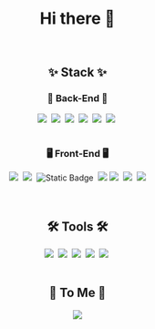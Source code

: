 <h1 align="center">Hi there 👋</h1>

<br>

<h2 align="center">✨ Stack ✨</h2>
<h3 align="center">💾 Back-End 💾</h3>
<div align="center">
  <img src="https://img.shields.io/badge/java-007396?style=for-the-badge&logo=java&logoColor=white">&nbsp 
  <img src="https://img.shields.io/badge/Eclipse-2C2255.svg?&style=for-the-badge&logo=Eclipse%20IDE&logoColor=white">&nbsp 
  <img src="https://img.shields.io/badge/spring-6DB33F?style=for-the-badge&logo=spring&logoColor=white">&nbsp
  <img src="https://img.shields.io/badge/springboot-6DB33F?style=for-the-badge&logo=springboot&logoColor=white">&nbsp 
  <img src="https://img.shields.io/badge/mysql-4479A1?style=for-the-badge&logo=mysql&logoColor=white">&nbsp 
  <img src="https://img.shields.io/badge/apache tomcat-F8DC75?style=for-the-badge&logo=apachetomcat&logoColor=white">&nbsp 
</div>
<br>
<h3 align="center">🖥 Front-End 🖥</h3>
<div align="center">
  <img src="https://img.shields.io/badge/html5-E34F26.svg?style=for-the-badge&logo=html5&logoColor=white" />&nbsp
  <img src="https://img.shields.io/badge/css3-1572B6.svg?style=for-the-badge&logo=css3&logoColor=white" />&nbsp
  <img alt="Static Badge" src="https://img.shields.io/badge/Sass-cc6699?style=for-the-badge&logo=Sass&logoColor=white&logoSize=32">&nbsp
  <img src="https://img.shields.io/badge/bootstrap-7952B3?style=for-the-badge&logo=bootstrap&logoColor=white">
  <img src="https://img.shields.io/badge/Javascript-ffb13b?style=for-the-badge&logo=javascript&logoColor=white"/>&nbsp 
  <img src="https://img.shields.io/badge/jQurey-yellow?style=for-the-badge&logo=JavaScript&logoColor=white"/>&nbsp 
  <img src="https://img.shields.io/badge/react-61DAFB?style=for-the-badge&logo=react&logoColor=black">
</div>

<br>

<div align="center>
  <img alt="Static Badge" src="https://img.shields.io/badge/spring-fff?style=for-the-badge&logo=spring&logoColor=green&logoSize=32">
</div>

<br>

<h2 align="center">🛠 Tools 🛠</h2>
<div align="center">
  <img src="https://img.shields.io/badge/git-F05033.svg?style=for-the-badge&logo=git&logoColor=white" />&nbsp
  <img src="https://img.shields.io/badge/github-181717.svg?style=for-the-badge&logo=github&logoColor=white" />&nbsp
  <img src="https://img.shields.io/badge/Notion-F3F3F3.svg?style=for-the-badge&logo=notion&logoColor=black" />&nbsp
  <img src="https://img.shields.io/badge/figma-F24E1E.svg?style=for-the-badge&logo=figma&logoColor=white" />&nbsp
  <img src="https://img.shields.io/badge/VSCode-2C2C32.svg?style=for-the-badge&logo=visual-studio-code&logoColor=22ABF3" />&nbsp
</div>

<br>

<h2 align="center">💖 To Me 💖</h2>
<div align="center">
  <!-- <a href="https://velog.io/@oka1313">
    <img src="https://img.shields.io/badge/Velog-1EBC8F?style=for-the-badge&logo=velog&logoColor=white" />&nbsp
  </a> -->
  <a href="mailto:suvin5027@gmail.com">
    <img src="https://img.shields.io/badge/suvin5027@gmail.com-D14836?style=for-the-badge&logo=gmail&logoColor=white"/>
  </a>
</div>

<br>

